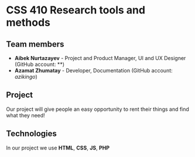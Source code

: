 # CSS 410 Research tools and methods
## Team members
+ **Aibek Nurtazayev** - Project and Product Manager, UI and UX Designer (GitHub account: **)
+ **Azamat Zhumatay** - Developer, Documentation (GitHub account: *azikingo*)

## Project
Our project will give people an easy opportunity to rent their things and find what they need!

## Technologies
In our project we use **HTML**, **CSS**, **JS**, **PHP**
